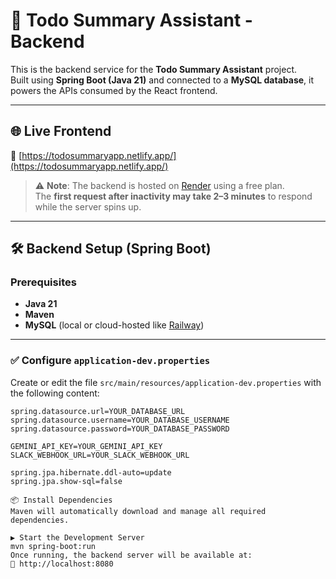 # 🚀 Todo Summary Assistant - Backend

This is the backend service for the **Todo Summary Assistant** project.  
Built using **Spring Boot (Java 21)** and connected to a **MySQL database**, it powers the APIs consumed by the React frontend.

---

## 🌐 Live Frontend

🔗 [https://todosummaryapp.netlify.app/](https://todosummaryapp.netlify.app/)

> ⚠️ **Note**: The backend is hosted on [Render](https://render.com) using a free plan.  
> The **first request after inactivity may take 2–3 minutes** to respond while the server spins up.

---

## 🛠️ Backend Setup (Spring Boot)

### Prerequisites

- **Java 21**
- **Maven**
- **MySQL** (local or cloud-hosted like [Railway](https://railway.app))

---

### ✅ Configure `application-dev.properties`

Create or edit the file `src/main/resources/application-dev.properties` with the following content:

```properties
spring.datasource.url=YOUR_DATABASE_URL
spring.datasource.username=YOUR_DATABASE_USERNAME
spring.datasource.password=YOUR_DATABASE_PASSWORD

GEMINI_API_KEY=YOUR_GEMINI_API_KEY
SLACK_WEBHOOK_URL=YOUR_SLACK_WEBHOOK_URL

spring.jpa.hibernate.ddl-auto=update
spring.jpa.show-sql=false

📦 Install Dependencies
Maven will automatically download and manage all required dependencies.

▶️ Start the Development Server
mvn spring-boot:run
Once running, the backend server will be available at:
📍 http://localhost:8080
